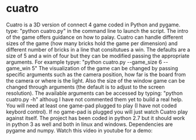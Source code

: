 # cuatro
Cuatro is a 3D version of connect 4 game coded in Python and pygame.
type: "python cuatro.py" in the command line to launch the script. The intro of the game offers guidance on how to palay.
Cuatro can handle different sizes of the game (how many bricks hold the game per dimension) and different number of bricks in a line that consitutues a win. The defaults are a size of 5 and a win of four but they can be modified passing the appropriate arguments. For example typye: "python cuatro.py --game_size 6 --game_win 5"
The visualization of the game can be changed by passing specific arguments such as the camera position, how far is the board from the camera or where is the light. Also the size of the window game can be changed through arguments (the default is to adjust to the screen resolution). The available arguments can be accessed by typing: "python cuatro.py -h" althoug I have not commented them yet to build a real help.
You will need at least one game-pad plugged to play (I have not coded keybord control). If no game-pad is plugged you will just watch Cuatro play against itself.
The project has been coded in python 2.7 but it should work in python 3 as well and both in linux and windows.
Dependencies are pygame and numpy.
Watch this video in youtube for a demo: 
